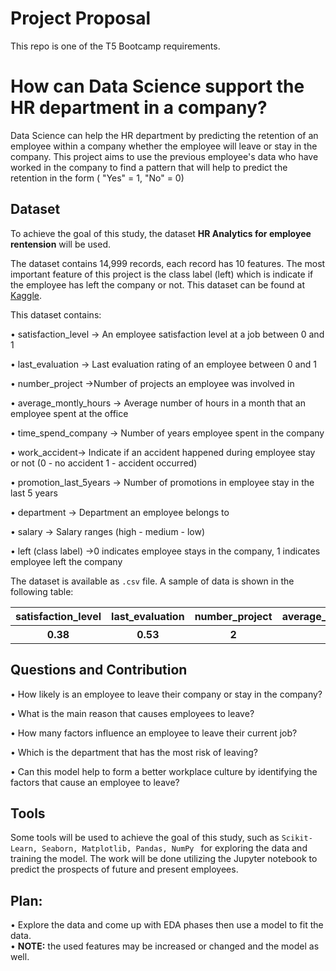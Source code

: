 # Project Proposal 

This repo is one of the T5 Bootcamp requirements. 


# How can Data Science support the HR department in a company?

Data Science can help the HR department by predicting the retention of an employee within a company whether the employee will leave or stay in the company. 
This project aims to use the previous employee's data who have worked in the company to find a pattern that will help to predict the retention in the form ( "Yes" = 1, "No" = 0)


## Dataset

To achieve the goal of this study, the dataset **HR Analytics for employee rentension** will be used. 

The dataset contains 14,999 records, each record has 10 features. The most important feature of this project is the class label (left) which is indicate if the employee has left the company or not.
This dataset can be found at [Kaggle](https://www.kaggle.com/pankeshpatel/hrcommasep).

This dataset contains: 

•	satisfaction_level -> An employee satisfaction level at a job between 0 and 1

•	last_evaluation -> Last evaluation rating of an employee between 0 and 1

•	number_project ->Number of projects an employee was involved in

•	average_montly_hours -> Average number of hours in a month that an employee spent at the office

•	time_spend_company -> Number of years employee spent in the company 

•	work_accident-> Indicate if an accident happened during employee stay or not (0 - no accident  1 - accident occurred)

•	promotion_last_5years -> Number of promotions in employee stay in the last 5 years 

•	department -> Department an employee belongs to

•	salary -> Salary ranges (high - medium - low)

•	left (class label) ->0 indicates employee stays in the company, 1 indicates employee left the company




The dataset is available as  ```.csv``` file. A sample of data is shown in the following table:
<table width="100%">
 <tr>
  <th>satisfaction_level</th><th>last_evaluation</th><th>number_project</th><th>average_montly_hours</th><th>time_spend_company</th><th>work_accident</th><th>promotion_last_5years</th><th>department</th><th>salary</th><th>left</th>
 </tr>
 <tr>
  <th>0.38</th><th>0.53</th><th>2</th><th>157</th><th>3</th><th>0</th><th>0</th><th>sales</th><th>low</th><th>1</th>
 </tr>
</table>


## Questions and Contribution

•	How likely is an employee to leave their company or stay in the company?

•	What is the main reason that causes employees to leave? 

•	How many factors influence an employee to leave their current job? 

•	Which is the department that has the most risk of leaving?

•	Can this model help to form a better workplace culture by identifying the factors that cause an employee to leave? 


## Tools

Some tools will be used to achieve the goal of this study, such as  ```Scikit-Learn, Seaborn, Matplotlib, Pandas, NumPy ``` for exploring the data and training the model. 
The work will be done utilizing the Jupyter notebook to predict the prospects of future and present employees.


## **Plan**: 
• Explore the data and come up with EDA phases then use a model to fit the data.  
• **NOTE:** the used features may be increased or changed and the model as well. 
